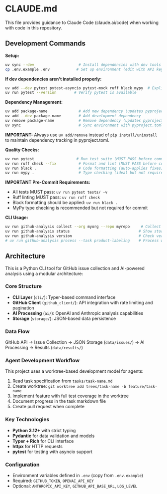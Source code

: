 # CLAUDE.md

This file provides guidance to Claude Code (claude.ai/code) when working with code in this repository.

## Development Commands

**Setup:**
```bash
uv sync --dev                    # Install dependencies with dev tools
cp .env.example .env            # Set up environment (edit with API keys)
```

**If dev dependencies aren't installed properly:**
```bash
uv add --dev pytest pytest-asyncio pytest-mock ruff black mypy  # Explicitly install dev tools
uv run pytest --version        # Verify pytest is available
```

**Dependency Management:**
```bash
uv add package-name              # Add new dependency (updates pyproject.toml)
uv add --dev package-name        # Add development dependency
uv remove package-name           # Remove dependency (updates pyproject.toml)
uv sync                          # Sync environment with pyproject.toml
```
**IMPORTANT:** Always use `uv add/remove` instead of `pip install/uninstall` to maintain dependency tracking in pyproject.toml.

**Quality Checks:**
```bash
uv run pytest                   # Run test suite (MUST PASS before commit)
uv run ruff check --fix          # Format and lint (MUST PASS before commit)  
uv run black .                   # Code formatting (auto-applies fixes)
uv run mypy .                    # Type checking (ideal but not required for commit)
```

**IMPORTANT Pre-Commit Requirements:**
- All tests MUST pass: `uv run pytest tests/ -v`
- Ruff linting MUST pass: `uv run ruff check`
- Black formatting should be applied: `uv run black .`
- MyPy type checking is recommended but not required for commit

**CLI Usage:**
```bash
uv run github-analysis collect --org myorg --repo myrepo     # Collect GitHub issues
uv run github-analysis status                               # Show storage statistics  
uv run github-analysis version                              # Check version
# uv run github-analysis process --task product-labeling    # Process with AI (future)
```

## Architecture

This is a Python CLI tool for GitHub issue collection and AI-powered analysis using a modular architecture:

### Core Structure
- **CLI Layer** (`cli/`): Typer-based command interface
- **GitHub Client** (`github_client/`): API integration with rate limiting and pagination
- **AI Processing** (`ai/`): OpenAI and Anthropic analysis capabilities
- **Storage** (`storage/`): JSON-based data persistence

### Data Flow
GitHub API → Issue Collection → JSON Storage (`data/issues/`) → AI Processing → Results (`data/results/`)

### Agent Development Workflow
This project uses a worktree-based development model for agents:

1. Read task specification from `tasks/task-name.md`
2. Create worktree: `git worktree add trees/task-name -b feature/task-name`
3. Implement feature with full test coverage in the worktree
4. Document progress in the task markdown file
5. Create pull request when complete

### Key Technologies
- **Python 3.12+** with strict typing
- **Pydantic** for data validation and models
- **Typer + Rich** for CLI interface
- **httpx** for HTTP requests
- **pytest** for testing with asyncio support

### Configuration
- Environment variables defined in `.env` (copy from `.env.example`)
- Required: `GITHUB_TOKEN`, `OPENAI_API_KEY`
- Optional: `ANTHROPIC_API_KEY`, `GITHUB_API_BASE_URL`, `LOG_LEVEL`